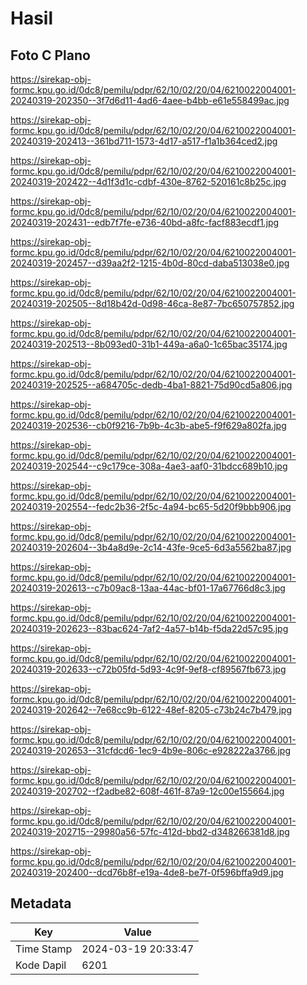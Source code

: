# Hasil

## Foto C Plano

https://sirekap-obj-formc.kpu.go.id/0dc8/pemilu/pdpr/62/10/02/20/04/6210022004001-20240319-202350--3f7d6d11-4ad6-4aee-b4bb-e61e558499ac.jpg

https://sirekap-obj-formc.kpu.go.id/0dc8/pemilu/pdpr/62/10/02/20/04/6210022004001-20240319-202413--361bd711-1573-4d17-a517-f1a1b364ced2.jpg

https://sirekap-obj-formc.kpu.go.id/0dc8/pemilu/pdpr/62/10/02/20/04/6210022004001-20240319-202422--4d1f3d1c-cdbf-430e-8762-520161c8b25c.jpg

https://sirekap-obj-formc.kpu.go.id/0dc8/pemilu/pdpr/62/10/02/20/04/6210022004001-20240319-202431--edb7f7fe-e736-40bd-a8fc-facf883ecdf1.jpg

https://sirekap-obj-formc.kpu.go.id/0dc8/pemilu/pdpr/62/10/02/20/04/6210022004001-20240319-202457--d39aa2f2-1215-4b0d-80cd-daba513038e0.jpg

https://sirekap-obj-formc.kpu.go.id/0dc8/pemilu/pdpr/62/10/02/20/04/6210022004001-20240319-202505--8d18b42d-0d98-46ca-8e87-7bc650757852.jpg

https://sirekap-obj-formc.kpu.go.id/0dc8/pemilu/pdpr/62/10/02/20/04/6210022004001-20240319-202513--8b093ed0-31b1-449a-a6a0-1c65bac35174.jpg

https://sirekap-obj-formc.kpu.go.id/0dc8/pemilu/pdpr/62/10/02/20/04/6210022004001-20240319-202525--a684705c-dedb-4ba1-8821-75d90cd5a806.jpg

https://sirekap-obj-formc.kpu.go.id/0dc8/pemilu/pdpr/62/10/02/20/04/6210022004001-20240319-202536--cb0f9216-7b9b-4c3b-abe5-f9f629a802fa.jpg

https://sirekap-obj-formc.kpu.go.id/0dc8/pemilu/pdpr/62/10/02/20/04/6210022004001-20240319-202544--c9c179ce-308a-4ae3-aaf0-31bdcc689b10.jpg

https://sirekap-obj-formc.kpu.go.id/0dc8/pemilu/pdpr/62/10/02/20/04/6210022004001-20240319-202554--fedc2b36-2f5c-4a94-bc65-5d20f9bbb906.jpg

https://sirekap-obj-formc.kpu.go.id/0dc8/pemilu/pdpr/62/10/02/20/04/6210022004001-20240319-202604--3b4a8d9e-2c14-43fe-9ce5-6d3a5562ba87.jpg

https://sirekap-obj-formc.kpu.go.id/0dc8/pemilu/pdpr/62/10/02/20/04/6210022004001-20240319-202613--c7b09ac8-13aa-44ac-bf01-17a67766d8c3.jpg

https://sirekap-obj-formc.kpu.go.id/0dc8/pemilu/pdpr/62/10/02/20/04/6210022004001-20240319-202623--83bac624-7af2-4a57-b14b-f5da22d57c95.jpg

https://sirekap-obj-formc.kpu.go.id/0dc8/pemilu/pdpr/62/10/02/20/04/6210022004001-20240319-202633--c72b05fd-5d93-4c9f-9ef8-cf89567fb673.jpg

https://sirekap-obj-formc.kpu.go.id/0dc8/pemilu/pdpr/62/10/02/20/04/6210022004001-20240319-202642--7e68cc9b-6122-48ef-8205-c73b24c7b479.jpg

https://sirekap-obj-formc.kpu.go.id/0dc8/pemilu/pdpr/62/10/02/20/04/6210022004001-20240319-202653--31cfdcd6-1ec9-4b9e-806c-e928222a3766.jpg

https://sirekap-obj-formc.kpu.go.id/0dc8/pemilu/pdpr/62/10/02/20/04/6210022004001-20240319-202702--f2adbe82-608f-461f-87a9-12c00e155664.jpg

https://sirekap-obj-formc.kpu.go.id/0dc8/pemilu/pdpr/62/10/02/20/04/6210022004001-20240319-202715--29980a56-57fc-412d-bbd2-d348266381d8.jpg

https://sirekap-obj-formc.kpu.go.id/0dc8/pemilu/pdpr/62/10/02/20/04/6210022004001-20240319-202400--dcd76b8f-e19a-4de8-be7f-0f596bffa9d9.jpg


## Metadata

| Key        | Value               |
| ---------- | ------------------- |
| Time Stamp | 2024-03-19 20:33:47 |
| Kode Dapil | 6201                |



